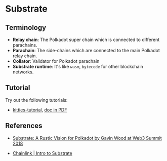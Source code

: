 # Substrate

## Terminology

- **Relay chain**: The Polkadot super chain which is connected to different parachains.
- **Parachain**: The side-chains which are connected to the main Polkadot relay chain.
- **Collator**: Validator for Polkadot parachain
- **Substrate runtime**: It's like `wasm`, `bytecode` for other blockchain networks.

## Tutorial

Try out the following tutorials:

- [kitties-tutorial](https://learn.figment.io/tutorials/substrate-kitties-setup), [doc in PDF](tuts/Figment%20Learn%20_%20Substrate%20Kitties%20-%20Basic%20Setup.pdf)

## References

- [Substrate: A Rustic Vision for Polkadot by Gavin Wood at Web3 Summit 2018](https://www.youtube.com/watch?v=0IoUZdDi5Is)

- [Chainlink | Intro to Substrate](https://www.youtube.com/watch?v=o5ANk0sRxEY)
